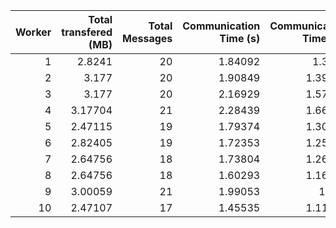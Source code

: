 |   Worker |   Total transfered (MB) |   Total Messages |   Communication Time (s) |   Communication Time (%) |   Work Time (s) |   Work Time (%) |   Other Time (s) |   Other Time (%) |
|---------:|------------------------:|-----------------:|-------------------------:|-------------------------:|----------------:|----------------:|-----------------:|-----------------:|
|        1 |                 2.8241  |               20 |                  1.84092 |                  1.3375  |         85.4571 |         62.0881 |          50.3404 |          36.5744 |
|        2 |                 3.177   |               20 |                  1.90849 |                  1.39509 |        100.222  |         73.2615 |          34.6699 |          25.3434 |
|        3 |                 3.177   |               20 |                  2.16929 |                  1.57752 |         98.0173 |         71.2785 |          37.3266 |          27.144  |
|        4 |                 3.17704 |               21 |                  2.28439 |                  1.66496 |        101.568  |         74.0271 |          33.3515 |          24.3079 |
|        5 |                 2.47115 |               19 |                  1.79374 |                  1.30741 |         83.5291 |         60.8824 |          51.8745 |          37.8101 |
|        6 |                 2.82405 |               19 |                  1.72353 |                  1.25908 |         90.2422 |         65.9243 |          44.9218 |          32.8166 |
|        7 |                 2.64756 |               18 |                  1.73804 |                  1.26679 |         89.985  |         65.5864 |          45.4776 |          33.1468 |
|        8 |                 2.64756 |               18 |                  1.60293 |                  1.16915 |         85.5325 |         62.3861 |          49.9664 |          36.4447 |
|        9 |                 3.00059 |               21 |                  1.99053 |                  1.453   |         83.8764 |         61.2264 |          51.127  |          37.3206 |
|       10 |                 2.47107 |               17 |                  1.45535 |                  1.11867 |         78.3864 |         60.2527 |          50.2544 |          38.6287 |
